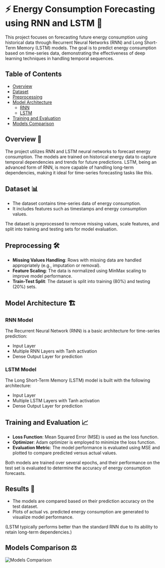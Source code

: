 # ⚡ Energy Consumption Forecasting using RNN and LSTM 🔋

This project focuses on forecasting future energy consumption using historical data through Recurrent Neural Networks (RNN) and Long Short-Term Memory (LSTM) models. The goal is to predict energy consumption based on time-series data, demonstrating the effectiveness of deep learning techniques in handling temporal sequences.

## Table of Contents

- [Overview](#overview)
- [Dataset](#dataset)
- [Preprocessing](#preprocessing)
- [Model Architecture](#model-architecture)
  - [RNN](#rnn-model)
  - [LSTM](#lstm-model)
- [Training and Evaluation](#training-and-evaluation)
- [Models Comparison](#models-comparison)

## Overview 🌟

The project utilizes RNN and LSTM neural networks to forecast energy consumption. The models are trained on historical energy data to capture temporal dependencies and trends for future predictions. LSTM, being an advanced form of RNN, is more capable of handling long-term dependencies, making it ideal for time-series forecasting tasks like this.

## Dataset 📊

- The dataset contains time-series data of energy consumption.
- It includes features such as timestamps and energy consumption values.

The dataset is preprocessed to remove missing values, scale features, and split into training and testing sets for model evaluation.

## Preprocessing 🛠️

- **Missing Values Handling**: Rows with missing data are handled appropriately (e.g., imputation or removal).
- **Feature Scaling**: The data is normalized using MinMax scaling to improve model performance.
- **Train-Test Split**: The dataset is split into training (80%) and testing (20%) sets.

## Model Architecture 🏗️

### RNN Model

The Recurrent Neural Network (RNN) is a basic architecture for time-series prediction:
- Input Layer
- Multiple RNN Layers with Tanh activation
- Dense Output Layer for prediction

### LSTM Model

The Long Short-Term Memory (LSTM) model is built with the following architecture:
- Input Layer
- Multiple LSTM Layers with Tanh activation
- Dense Output Layer for prediction

## Training and Evaluation 📈

- **Loss Function**: Mean Squared Error (MSE) is used as the loss function.
- **Optimizer**: Adam optimizer is employed to minimize the loss function.
- **Evaluation Metric**: The model performance is evaluated using MSE and plotted to compare predicted versus actual values.

Both models are trained over several epochs, and their performance on the test set is evaluated to determine the accuracy of energy consumption forecasts.

## Results 🎉

- The models are compared based on their prediction accuracy on the test dataset.
- Plots of actual vs. predicted energy consumption are generated to visualize model performance.

(LSTM typically performs better than the standard RNN due to its ability to retain long-term dependencies.)

## Models Comparison ⚖️
![Models Comparison](https://github.com/user-attachments/assets/6e124a5e-7e78-49bdea-f895d6226126)
